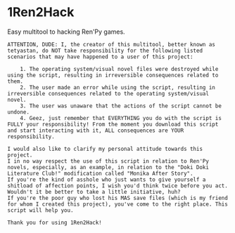 # 1Ren2Hack
 Easy multitool to hacking Ren'Py games.

    ATTENTION, DUDE: I, the creator of this multitool, better known as tetyastan, do NOT take responsibility for the following listed scenarios that may have happened to a user of this project:

        1. The operating system/visual novel files were destroyed while using the script, resulting in irreversible consequences related to them.
        2. The user made an error while using the script, resulting in irreversible consequences related to the operating system/visual novel.
        3. The user was unaware that the actions of the script cannot be undone.
        4. Geez, just remember that EVERYTHING you do with the script is FULLY your responsibility! From the moment you download this script and start interacting with it, ALL consequences are YOUR responsibility.

    I would also like to clarify my personal attitude towards this project.
    I in no way respect the use of this script in relation to Ren'Py novels, especially, as an example, in relation to the "Doki Doki Literature Club!" modification called "Monika After Story".
    If you're the kind of asshole who just wants to give yourself a shitload of affection points, I wish you'd think twice before you act. Wouldn't it be better to take a little initiative, huh?
    If you're the poor guy who lost his MAS save files (which is my friend for whom I created this project), you've come to the right place. This script will help you.

    Thank you for using 1Ren2Hack!
